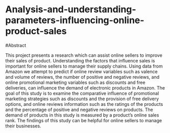 # Analysis-and-understanding-parameters-influencing-online-product-sales


#Abstract

This project presents a research which can assist online sellers to improve their sales of product.
Understanding the factors that influence sales is important for online sellers to manage their supply chains. 
Using data from Amazon we attempt to predict if online review variables such as valence and volume of reviews, the number of positive and negative reviews, and online promotional marketing variables such as discounts and free deliveries, can influence the demand of electronic products in Amazon. The goal of this study is to examine the comparative influence of promotional marketing strategies such as discounts and the provision of free delivery options, and online reviews information such as the ratings of the products and the percentage of positive and negative reviews on products. The demand of products in this study is measured by a product’s online sales rank. The findings of this study can be helpful for online sellers to manage their businesses. 
